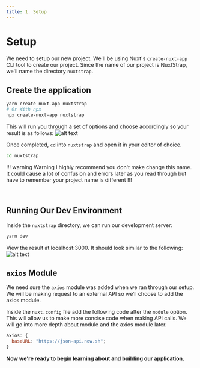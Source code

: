 ```yaml
---
title: 1. Setup
---
```


# Setup

We need to setup our new project.
We'll be using Nuxt's `create-nuxt-app` CLI tool to create our project.
Since the name of our project is NuxtStrap, we'll name the directory
`nuxtstrap`.

## Create the application

```bash
yarn create nuxt-app nuxtstrap
# Or With npx
npx create-nuxt-app nuxtstrap
```

This will run you through a set of options and choose accordingly so your result is as follows:
![alt text](/images/cli-setup-image.png "CLI Setup")

Once completed, `cd` into `nuxtstrap` and open it in your editor of choice.

```bash
cd nuxtstrap
```

!!! warning Warning
I highly recommend you don't make change this name.
It could cause a lot of confusion and errors later
as you read through but have to remember your project name is different
!!!

<br>

## Running Our Dev Environment

Inside the `nuxtstrap` directory, we can run our development server:

```bash
yarn dev
```

View the result at localhost:3000. It should look similar to the following:
![alt text](/images/nuxtstrap-dev.png "Nuxt Starter Dev")

## `axios` Module

We need sure the `axios` module was added when we ran through our setup. We will be making request to an external API so we’ll choose to add the axios module.

Inside the `nuxt.config` file add the following code after the `module` option. This will allow us to make more concise code when making API calls. We will go into more depth about module
and the axios module later.

```js
axios: {
  baseURL: "https://json-api.now.sh";
}
```

**Now we're ready to begin learning about and building our application.**
